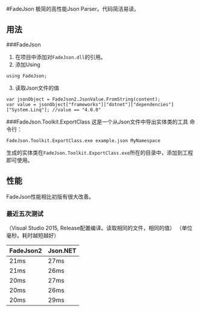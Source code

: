 #FadeJson
极简的高性能Json Parser。代码简洁易读。

## 用法

###FadeJson
1. 在项目中添加对`FadeJson.dll`的引用。
2. 添加Using

```
using FadeJson;
```

3. 读取Json文件的值

```
var jsonObject = FadeJson2.JsonValue.FromString(content);
var value = jsonObject["frameworks"]["dotnet"]["dependencies"]["System.Linq"]; //value == "4.0.0"
```

###FadeJson.Toolkit.ExportClass
这是一个从Json文件中导出实体类的工具
命令行：
```
FadeJson.Toolkit.ExportClass.exe example.json MyNamespace
```
生成的实体类在`FadeJson.Toolkit.ExportClass.exe`所在的目录中，添加到工程即可使用。

## 性能
FadeJson性能相比初版有很大改善。

### 最近五次测试
（Visual Studio 2015, Release配置编译。读取相同的文件，相同的值）
（单位毫秒。耗时越短越好）

|FadeJson2|Json.NET|
|----|----|
|21ms|27ms|
|21ms|26ms|
|20ms|27ms|
|20ms|26ms|
|20ms|29ms|
